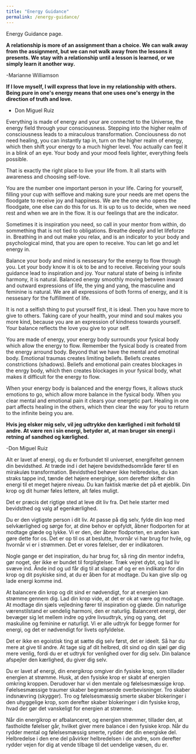 ```yaml
---
title: "Energy Guidance"
permalink: /energy-guidance/
---
```


Energy Guidance page.

**A relationship is more of an assignment than a choice. We can walk away from the assignment, but we can not walk away from the lessons it presents. We stay with a relationship until a lesson is learned, or we simply learn it another way.**
 
 -Marianne Williamson
 
 **If I love myself, I will express that love in my relationship with others. Being pure in one's energy means that one uses one's energy in the direction of truth and love.**
 
  - Don Miguel Ruiz



Everything is made of energy and your are connectet to the Universe, the energy field through your consciousness. Stepping into the higher realm of consciousness leads to a miraculous transformation. Conciousness do not need healing, you can instantly tap in, turn on the higher realm of energy, which then shift your energy to a much higher level. You  actually can feel it in a blink of an eye. Your body and your mood feels lighter, everything feels possible.

That is exactly the right place to live your life from. It all starts with awareness and choosing self-love.

You are the number one important person in your life. Caring for yourself, filling your cup with selflove and making sure your needs are met opens the floodgate to receive joy and happiness. We are the one who opens the floodgate, one else can do this for us. It is up to us to decide, when we need rest and when we are in the flow. It is our feelings that are the indicator.

Sometimes it is inspiration you need, so call in your mentor from within, do sommething that is not tied to obligations. Breathe deeply and let lifeforze in. Breathing in and out make you relax, and is an indicator to your body and psychological mind, that you are open to receive. You can let go and let energy in.

Balance your body and mind is nessesary for the energy to flow through you. Let your body know it is ok to be and to receive. Receiving your souls guidance lead to inspiration and joy. Your natural state of being is infinite harmony, it is natural. Balanced energy smoothly moving between inward and outward expressions of life, the ying and yang, the masculine and feminine is natural. We are all expressions of both forms of energy, and it is nessesary for the fulfillment of life.

It is not a selfish thing to put yourself first, it is ideal. Then you have more to give to others. Taking care of your health, your mind and soul makes you more kind, because you are an expression of kindness towards yourself. Your balance reflects the love you give to your self.

You are made of energy, your energy body surrounds your fysical body which allow the energy to flow. Remember the fysical body is created from the energy arround body. Beyond that we have the mental and emotinal body. Emotional traumas creates limiting beliefs. Beliefs creates constrictions (shadows). Beliefs and emotional pain creates blockages in the enrgy body, which then creates blockages in your fysical body, what makes it difficult for the energy to flow.

When your energy body is balanced and the energy flows, it allows stuck emotions to go, which allow more balance in the fysical body. When you clear mental and emotional pain it clears your energetic part. Healing in one part affects healing in the others, which then clear the way for you to return to the infinite being you are. 

**Hvis jeg elsker mig selv, vil jeg udtrykke den kærlighed i mit forhold til andre. At være ren i sin energi, betyder at, at man bruger sin energi i retning af sandhed og kærlighed.**
 
 -Don Miguel Ruiz 
 
 Alt er lavet af energi, og du er forbundet til universet, energifeltet gennem din bevidsthed. At træde ind i det højere bevidsthedsområde fører til en mirakuløs transformation. Bevidsthed behøver ikke helbredelse, du kan straks tappe ind, tænde det højere energirige, som derefter skifter din energi til et meget højere niveau. Du kan faktisk mærke det på et øjeblik. Din krop og dit humør føles lettere, alt føles muligt.

Det er præcis det rigtige sted at leve dit liv fra. Det hele starter med bevidsthed og valg af egenkærlighed.

Du er den vigtigste person i dit liv. At passe på dig selv, fylde din kop med selvkærlighed og sørge for, at dine behov er opfyldt, åbner flodporten for at modtage glæde og lykke. Vi er den, der åbner flodporten, en anden kan gøre dette for os. Det er op til os at beslutte, hvornår vi har brug for hvile, og hvornår vi er i strømmen. Det er vores følelser, der er indikatoren.

Nogle gange er det inspiration, du har brug for, så ring din mentor indefra, gør noget, der ikke er bundet til forpligtelser. Træk vejret dybt, og lad liv svæve ind. Ånde ind og ud får dig til at slappe af og er en indikator for din krop og dit psykiske sind, at du er åben for at modtage. Du kan give slip og lade energi komme ind.

At balancere din krop og dit sind er nødvendigt, for at energien kan strømme gennem dig. Lad din krop vide, at det er ok at være og modtage. At modtage din sjæls vejledning fører til inspiration og glæde. Din naturlige værenstilstand er uendelig harmoni, den er naturlig. Balanceret energi, der bevæger sig let mellem indre og ydre livsudtryk, ying og yang, det maskuline og feminine er naturligt. Vi er alle udtryk for begge former for energi, og det er nødvendigt for livets opfyldelse.

Det er ikke en egoistisk ting at sætte dig selv først, det er ideelt. Så har du mere at give til andre. At tage sig af dit helbred, dit sind og din sjæl gør dig mere venlig, fordi du er et udtryk for venlighed over for dig selv. Din balance afspejler den kærlighed, du giver dig selv.

Du er lavet af energi, din energikrop omgiver din fysiske krop, som tillader energien at strømme. Husk, at den fysiske krop er skabt af energien omkring kroppen. Derudover har vi den mentale og følelsesmæssige krop. Følelsesmæssige traumer skaber begrænsende overbevisninger. Tro skaber indsnævring (skygger). Tro og følelsesmæssig smerte skaber blokeringer i den uhyggelige krop, som derefter skaber blokeringer i din fysiske krop, hvad der gør det vanskeligt for energien at strømme.

Når din energikrop er afbalanceret, og energien strømmer, tillader den, at fastholdte følelser går, hvilket giver mere balance i den fysiske krop. Når du rydder mental og følelsesmæssig smerte, rydder det din energiske del. Helbredelse i den ene del påvirker helbredelsen i de andre, som derefter rydder vejen for dig at vende tilbage til det uendelige væsen, du er.
 
 


